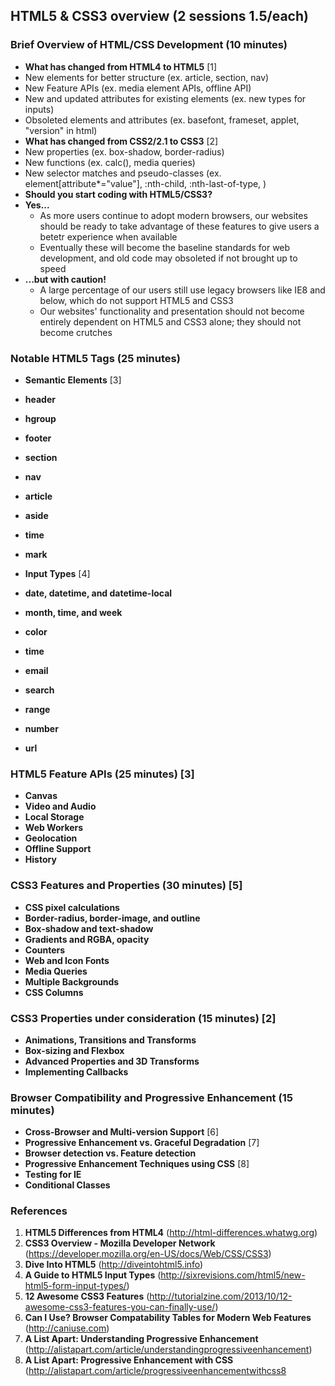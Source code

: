 ## HTML5 & CSS3 overview (2 sessions 1.5/each)
### Brief Overview of HTML/CSS Development (10 minutes)
* **What has changed from HTML4 to HTML5** [1]
 * New elements for better structure (ex. article, section, nav)
 * New Feature APIs (ex. media element APIs, offline API)
 * New and updated attributes for existing elements (ex. new types for inputs)
 * Obsoleted elements and attributes (ex. basefont, frameset, applet, "version" in html)
* **What has changed from CSS2/2.1 to CSS3** [2]
 * New properties (ex. box-shadow, border-radius)
 * New functions (ex. calc(), media queries)
 * New selector matches and pseudo-classes (ex. element[attribute*="value"], :nth-child, :nth-last-of-type, )
* **Should you start coding with HTML5/CSS3?**
 * **Yes...** 
   - As more users continue to adopt modern browsers, our websites should be ready to take advantage of these features to give users a betetr experience when available
    - Eventually these will become the baseline standards for web development, and old code may obsoleted if not brought up to speed
 * **...but with caution!**
   - A large percentage of our users still use legacy browsers like IE8 and below, which do not support HTML5 and CSS3
    - Our websites' functionality and presentation should not become entirely dependent on HTML5 and CSS3 alone; they should not become crutches

### Notable HTML5 Tags (25 minutes)
* **Semantic Elements** [3]
 * **header**

 * **hgroup**
 * **footer**
 * **section**
 * **nav**
 * **article**
 * **aside**
 * **time**
 * **mark**

* **Input Types** [4]
 * **date, datetime, and datetime-local**
 * **month, time, and week**
 * **color**
 * **time**
 * **email**
 * **search**
 * **range**
 * **number**
 * **url**

### HTML5 Feature APIs (25 minutes) [3]
* **Canvas**
* **Video and Audio**
* **Local Storage**
* **Web Workers**
* **Geolocation**
* **Offline Support**
* **History**

### CSS3 Features and Properties (30 minutes) [5]
* **CSS pixel calculations**
* **Border-radius, border-image, and outline**
* **Box-shadow and text-shadow**
* **Gradients and RGBA, opacity**
* **Counters**
* **Web and Icon Fonts**
* **Media Queries**
* **Multiple Backgrounds**
* **CSS Columns**
  
### CSS3 Properties under consideration (15 minutes) [2]
* **Animations, Transitions and Transforms**
* **Box-sizing and Flexbox**
* **Advanced Properties and 3D Transforms**
* **Implementing Callbacks**

### Browser Compatibility and Progressive Enhancement (15 minutes)
* **Cross-Browser and Multi-version Support** [6]
* **Progressive Enhancement vs. Graceful Degradation** [7]
* **Browser detection vs. Feature detection**
* **Progressive Enhancement Techniques using CSS** [8]
 * **Testing for IE**
 * **Conditional Classes**

### References
1. **HTML5 Differences from HTML4** (http://html-differences.whatwg.org)
2. **CSS3 Overview - Mozilla Developer Network** (https://developer.mozilla.org/en-US/docs/Web/CSS/CSS3)
3. **Dive Into HTML5** (http://diveintohtml5.info)
4. **A Guide to HTML5 Input Types** (http://sixrevisions.com/html5/new-html5-form-input-types/)
5. **12 Awesome CSS3 Features** (http://tutorialzine.com/2013/10/12-awesome-css3-features-you-can-finally-use/)
6. **Can I Use? Browser Compatability Tables for Modern Web Features** (http://caniuse.com)
7. **A List Apart: Understanding Progressive Enhancement** (http://alistapart.com/article/understandingprogressiveenhancement)
8. **A List Apart: Progressive Enhancement with CSS** (http://alistapart.com/article/progressiveenhancementwithcss8
